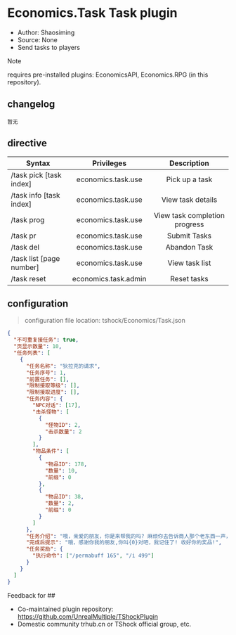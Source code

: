 # Economics.Task Task plugin

- Author: Shaosiming
- Source: None
- Send tasks to players

> [!NOTE]
>  requires pre-installed plugins: EconomicsAPI, Economics.RPG (in this repository).

##  changelog

```
暂无
```

##  directive

| Syntax | Privileges | Description |
| --------------------- | :------------------: | :--------------: |
| /task pick [task index] | economics.task.use | Pick up a task |
| /task info [task index] | economics.task.use | View task details |
| /task prog | economics.task.use | View task completion progress |
| /task pr | economics.task.use | Submit Tasks | /task del | economics.task.use
| /task del | economics.task.use | Abandon Task | /task list [|task del] | economics.task.use [|task list
| /task list [page number] | economics.task.use | View task list | /task reset | /task reset | economics.task.use | View task list | /task reset
| /task reset | economics.task.admin | Reset tasks |

##  configuration
>  configuration file location: tshock/Economics/Task.json
```json
{
  "不可重复接任务": true,
  "页显示数量": 10,
  "任务列表": [
    {
      "任务名称": "狄拉克的请求",
      "任务序号": 1,
      "前置任务": [],
      "限制接取等级": [],
      "限制接取进度": [],
      "任务内容": {
        "NPC对话": [17],
        "击杀怪物": [
          {
            "怪物ID": 2,
            "击杀数量": 2
          }
        ],
        "物品条件": [
          {
            "物品ID": 178,
            "数量": 10,
            "前缀": 0
          },
          {
            "物品ID": 38,
            "数量": 2,
            "前缀": 0
          }
        ]
      },
      "任务介绍": "哦，亲爱的朋友，你是来帮我的吗? 麻烦你去告诉商人那个老东西一声，让他不要忘记了我的生日，还有一件事最近有两只可恶的恶魔之眼，在我家附近，帮我杀掉他，并把晶状体给我，我还需要你去给我找几个红水晶，我要用这些打造一个神奇的小东西。作为报酬，我会请树妖对你进行赐福，在赠予你一些药水，它会让你更好的活下去。",
      "完成后提示": "哦，感谢你我的朋友,你叫{0}对吧，我记住了! 收好你的奖品!",
      "任务奖励": {
        "执行命令": ["/permabuff 165", "/i 499"]
      }
    }
  ]
}
```

Feedback for ## 

- Co-maintained plugin repository: https://github.com/UnrealMultiple/TShockPlugin
- Domestic community trhub.cn or TShock official group, etc.